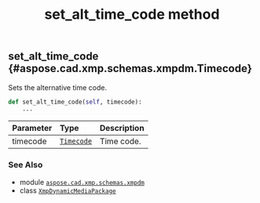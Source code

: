 ﻿---
title: set_alt_time_code method
second_title: Aspose.CAD for Python via .NET API References
description: 
type: docs
weight: 100
url: /aspose.cad.xmp.schemas.xmpdm/xmpdynamicmediapackage/set_alt_time_code/
is_root: false
---

## set_alt_time_code {#aspose.cad.xmp.schemas.xmpdm.Timecode}

Sets the alternative time code.



```python
def set_alt_time_code(self, timecode):
    ...
```


| Parameter | Type | Description |
| :- | :- | :- |
| timecode | [`Timecode`](/cad/python-net/aspose.cad.xmp.schemas.xmpdm/timecode) | Time code. |



### See Also
* module [`aspose.cad.xmp.schemas.xmpdm`](../../)
* class [`XmpDynamicMediaPackage`](/cad/python-net/aspose.cad.xmp.schemas.xmpdm/xmpdynamicmediapackage)
